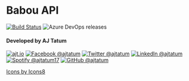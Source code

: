 # Babou API

[![Build Status](https://dev.azure.com/ajtatum/ajtapi/_apis/build/status/AJT%20API%20Core%20Build?branchName=master)](https://dev.azure.com/ajtatum/ajtapi/_build/latest?definitionId=19&branchName=master) ![Azure DevOps releases](https://img.shields.io/azure-devops/release/ajtatum/74a95687-061a-4ed9-b531-5d76ab8d8ef2/3/3)

#### Developed by AJ Tatum

[![ajt.io](https://img.icons8.com/clouds/50/000000/domain.png "ajt.io")](https://s.babou.io/aj)
[![Facebook @ajtatum](https://img.icons8.com/clouds/50/000000/facebook-new.png "Facebook @ajtatum")](https://s.babou.io/fbaj)
[![Twitter @ajtatum](https://img.icons8.com/clouds/50/000000/twitter.png "Twitter @ajtatum")](https://s.babou.io/twitteraj)
[![LinkedIn @ajtatum](https://img.icons8.com/clouds/50/000000/linkedin.png "LinkedIn @ajtatum")](https://s.babou.io/linkedinaj)
[![Spotify @ajtatum17](https://img.icons8.com/clouds/50/000000/spotify.png "Spotify @ajtatum17")](https://s.babou.io/spotifyaj)
[![GitHub @ajtatum](https://img.icons8.com/clouds/50/000000/github.png "GitHub @ajtatum")](https://s.babou.io/githubaj)

[Icons by Icons8](https://icons8.com/)
